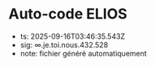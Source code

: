 # Auto-code ELIOS
- ts: 2025-09-16T03:46:35.543Z
- sig: ∞.je.toi.nous.432.528
- note: fichier généré automatiquement